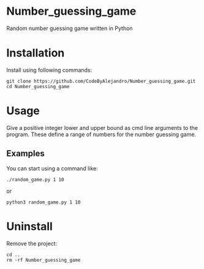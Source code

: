 # Number_guessing_game
Random number guessing game written in Python

# Installation
Install using following commands:
```shell
git clone https://github.com/CodeByAlejandro/Number_guessing_game.git
cd Number_guessing_game
```

# Usage
Give a positive integer lower and upper bound as cmd line arguments to the program. These define a range of numbers for the number guessing game.

## Examples
You can start using a command like:
```shell
./random_game.py 1 10
```
or
```shell
python3 random_game.py 1 10
```

# Uninstall
Remove the project:
```shell
cd ..
rm -rf Number_guessing_game
```
